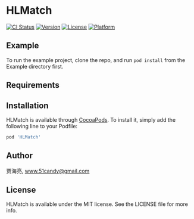 # HLMatch

[![CI Status](https://img.shields.io/travis/贾海亮/HLMatch.svg?style=flat)](https://travis-ci.org/贾海亮/HLMatch)
[![Version](https://img.shields.io/cocoapods/v/HLMatch.svg?style=flat)](https://cocoapods.org/pods/HLMatch)
[![License](https://img.shields.io/cocoapods/l/HLMatch.svg?style=flat)](https://cocoapods.org/pods/HLMatch)
[![Platform](https://img.shields.io/cocoapods/p/HLMatch.svg?style=flat)](https://cocoapods.org/pods/HLMatch)

## Example

To run the example project, clone the repo, and run `pod install` from the Example directory first.

## Requirements

## Installation

HLMatch is available through [CocoaPods](https://cocoapods.org). To install
it, simply add the following line to your Podfile:

```ruby
pod 'HLMatch'
```

## Author

贾海亮, www.51candy@gmail.com

## License

HLMatch is available under the MIT license. See the LICENSE file for more info.
